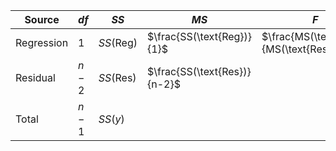 | Source     | $df$  | $SS$             | $MS$                         | $F$                                     |
| ---------- | ----- | ---------------- | ---------------------------- | --------------------------------------- |
| Regression | $1$   | $SS(\text{Reg})$ | $\frac{SS(\text{Reg})}{1}$   | $\frac{MS(\text{Reg})}{MS(\text{Res})}$ |
| Residual   | $n-2$ | $SS(\text{Res})$ | $\frac{SS(\text{Res})}{n-2}$ |                                         |
| Total      | $n-1$ | $SS(y)$          |                              |                                         |
